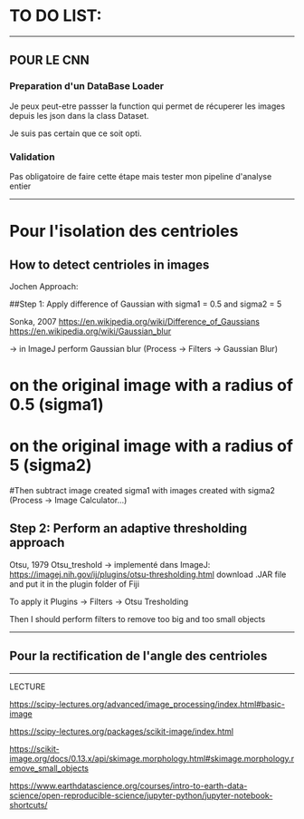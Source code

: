 # TO DO LIST:  


-----------------------------------------------------------------

## POUR LE CNN
  
### Preparation d'un DataBase Loader  

Je peux peut-etre passser la function qui permet de récuperer les images depuis les json dans la class Dataset.

Je suis pas certain que ce soit opti.
  
  
  
### Validation  

Pas obligatoire de faire cette étape mais tester mon pipeline d'analyse entier
  
  
  
  
---------------------------------------------------------------------
  
  
# Pour l'isolation des centrioles  


## How to detect centrioles in images

Jochen Approach: 

##Step 1: Apply difference of Gaussian with sigma1 = 0.5 and sigma2 = 5

Sonka, 2007
https://en.wikipedia.org/wiki/Difference_of_Gaussians
https://en.wikipedia.org/wiki/Gaussian_blur

-> in ImageJ perform Gaussian blur (Process -> Filters -> Gaussian Blur) 
# on the original image with a radius of 0.5 (sigma1)
# on the original image with a radius of 5 (sigma2)

#Then subtract image created sigma1 with images created with sigma2 (Process -> Image Calculator...)



## Step 2: Perform an adaptive thresholding approach

Otsu, 1979
Otsu_treshold -> implementé dans ImageJ: 
https://imagej.nih.gov/ij/plugins/otsu-thresholding.html
download .JAR file and put it in the plugin folder of Fiji

To apply it
Plugins -> Filters -> Otsu Tresholding

Then I should perform filters to remove too big and too small objects

  
  
  
---------------------------------------------------------------------
  
## Pour la rectification de l'angle des centrioles  
   
   
   
--------------------

LECTURE 

https://scipy-lectures.org/advanced/image_processing/index.html#basic-image

https://scipy-lectures.org/packages/scikit-image/index.html

https://scikit-image.org/docs/0.13.x/api/skimage.morphology.html#skimage.morphology.remove_small_objects
   
   
   
   
https://www.earthdatascience.org/courses/intro-to-earth-data-science/open-reproducible-science/jupyter-python/jupyter-notebook-shortcuts/
